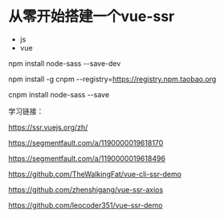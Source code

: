 # 从零开始搭建一个vue-ssr

- js
- vue

npm install node-sass --save-dev


npm install -g cnpm --registry=https://registry.npm.taobao.org


cnpm install node-sass --save

学习链接：

https://ssr.vuejs.org/zh/

https://segmentfault.com/a/1190000019618170

https://segmentfault.com/a/1190000019618496

https://github.com/TheWalkingFat/vue-cli-ssr-demo

https://github.com/zhenshigang/vue-ssr-axios

https://github.com/leocoder351/vue-ssr-demo